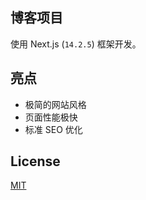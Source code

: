 ## 博客项目

使用 Next.js (`14.2.5`) 框架开发。

## 亮点

-   极简的网站风格
-   页面性能极快
-   标准 SEO 优化

## License

[MIT](https://github.com/lfb/nextjs-blog/blob/main/LICENSE)

